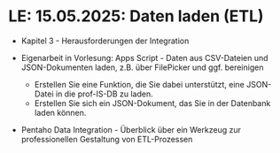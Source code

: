# **LE: 15.05.2025**: Daten laden (ETL)  

* Kapitel 3 - Herausforderungen der Integration  

* Eigenarbeit in Vorlesung: Apps Script - Daten aus CSV-Dateien und JSON-Dokumenten laden, z.B. über FilePicker und ggf. bereinigen  
  * Erstellen Sie eine Funktion, die Sie dabei unterstützt, eine JSON-Datei in die prof-IS-DB zu laden.  
  * Erstellen Sie sich ein JSON-Dokument, das Sie in der Datenbank laden können.  

* Pentaho Data Integration - Überblick über ein Werkzeug zur professionellen Gestaltung von ETL-Prozessen  
